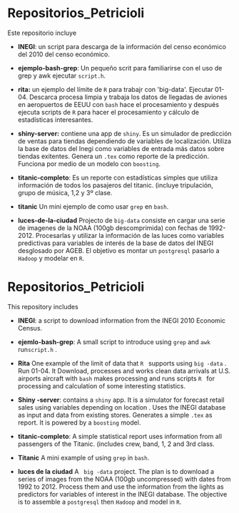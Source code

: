Repositorios_Petricioli
===========

Este repositorio incluye 
  * **INEGI**: un script para descarga de la información del censo económico del 2010 del censo económico.
  
  * **ejemplo-bash-grep**: Un pequeño scrit para familiarirse con el uso de grep y awk ejecutar `script.h`.
  
  * **rita:** un ejemplo del límite de `R` para trabajr con 'big-data'. Ejecutar 01-04. Descarca procesa limpia y trabaja los datos de llegadas de aviones en aeropuertos de EEUU con `bash` hace el procesamiento y después ejecuta scripts de `R` para hacer el procesamiento y cálculo de estadísticas interesantes. 
  
  * **shiny-server:** contiene una app de `shiny`. Es un simulador de predicción de ventas para tiendas dependiendo de variables de localización. Utiliza la base de datos del Inegi como variables de entrada más datos sobre tiendas exitentes. Genera un `.tex` como reporte de la predicción. Funciona por medio de un modelo con `boosting`.
  
  * **titanic-completo**: Es un reporte con estadísticas simples que utiliza información de todos los pasajeros del titanic. (incluye tripulación, grupo de música, 1,2 y 3º clase.
  * **titanic** Un mini ejemplo de como usar `grep` en `bash`.
  
  * **luces-de-la-ciudad** Projecto de `big-data` consiste en cargar una serie de imagenes de la NOAA (100gb descomprimida) con fechas de 1992-2012. Procesarlas y utilizar la información de las luces como variables predictivas para variables de interés de la base de datos del INEGI desglosado por AGEB. El objetivo es montar un `postgresql` pasarlo a `Hadoop` y modelar en `R`.
  
Repositorios_Petricioli
===========

This repository includes
 * **INEGI**: a script to download information from the INEGI 2010 Economic Census.
 
 * **ejemlo-bash-grep**: A small script to introduce using `grep` and `awk` run`script.h` .
 
 * **Rita** One example of the limit of data that `R ` supports using `big -data` . Run 01-04. It Download, processes and works clean data arrivals at U.S. airports aircraft with ` bash ` makes processing and runs scripts `R ` for processing and calculation of some interesting statistics.
 
* **Shiny -server**: contains a `shiny` app. It is a simulator for forecast retail sales using variables depending on location . Uses the INEGI database as input and data from existing stores. Generates a simple `.tex` as report. It is powered by a `boosting` model.

* **titanic-completo**: A simple statistical report uses information from all passengers of the Titanic. (includes crew, band, 1, 2 and 3rd class.

* **Titanic** A mini example of using ` grep ` in ` bash `.

* **luces de la ciudad** A ` big -data` project. The plan is to download a series of images from the NOAA (100gb uncompressed) with dates from 1992 to 2012. Process them and use the information from the lights as predictors for variables of interest in the INEGI database. The objective is to assemble a `postgresql`  then `Hadoop` and model in `R`.



